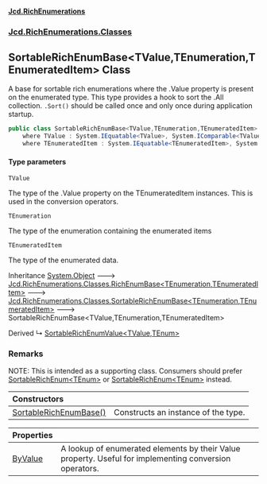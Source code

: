 #### [Jcd.RichEnumerations](index.md 'index')
### [Jcd.RichEnumerations.Classes](Jcd.RichEnumerations.Classes.md 'Jcd.RichEnumerations.Classes')

## SortableRichEnumBase<TValue,TEnumeration,TEnumeratedItem> Class

A base for sortable rich enumerations where the .Value property is present on the enumerated type.
This type provides a hook to sort the .All collection. `.Sort()` should be called once and only once during
application startup.

```csharp
public class SortableRichEnumBase<TValue,TEnumeration,TEnumeratedItem> : Jcd.RichEnumerations.Classes.SortableRichEnumBase<TEnumeration, TEnumeratedItem>
    where TValue : System.IEquatable<TValue>, System.IComparable<TValue>
    where TEnumeratedItem : System.IEquatable<TEnumeratedItem>, System.IComparable<TEnumeratedItem>, Jcd.RichEnumerations.ISortableValueProvider<TValue>
```
#### Type parameters

<a name='Jcd.RichEnumerations.Classes.SortableRichEnumBase_TValue,TEnumeration,TEnumeratedItem_.TValue'></a>

`TValue`

The type of the .Value property on the TEnumeratedItem instances. This is used in the
conversion operators.

<a name='Jcd.RichEnumerations.Classes.SortableRichEnumBase_TValue,TEnumeration,TEnumeratedItem_.TEnumeration'></a>

`TEnumeration`

The type of the enumeration containing the enumerated items

<a name='Jcd.RichEnumerations.Classes.SortableRichEnumBase_TValue,TEnumeration,TEnumeratedItem_.TEnumeratedItem'></a>

`TEnumeratedItem`

The type of the enumerated data.

Inheritance [System.Object](https://docs.microsoft.com/en-us/dotnet/api/System.Object 'System.Object') &#129106; [Jcd.RichEnumerations.Classes.RichEnumBase&lt;](RichEnumBase_TEnumeration,TEnumeratedItem_.md 'Jcd.RichEnumerations.Classes.RichEnumBase<TEnumeration,TEnumeratedItem>')[TEnumeration](SortableRichEnumBase_TValue,TEnumeration,TEnumeratedItem_.md#Jcd.RichEnumerations.Classes.SortableRichEnumBase_TValue,TEnumeration,TEnumeratedItem_.TEnumeration 'Jcd.RichEnumerations.Classes.SortableRichEnumBase<TValue,TEnumeration,TEnumeratedItem>.TEnumeration')[,](RichEnumBase_TEnumeration,TEnumeratedItem_.md 'Jcd.RichEnumerations.Classes.RichEnumBase<TEnumeration,TEnumeratedItem>')[TEnumeratedItem](SortableRichEnumBase_TValue,TEnumeration,TEnumeratedItem_.md#Jcd.RichEnumerations.Classes.SortableRichEnumBase_TValue,TEnumeration,TEnumeratedItem_.TEnumeratedItem 'Jcd.RichEnumerations.Classes.SortableRichEnumBase<TValue,TEnumeration,TEnumeratedItem>.TEnumeratedItem')[&gt;](RichEnumBase_TEnumeration,TEnumeratedItem_.md 'Jcd.RichEnumerations.Classes.RichEnumBase<TEnumeration,TEnumeratedItem>') &#129106; [Jcd.RichEnumerations.Classes.SortableRichEnumBase&lt;](SortableRichEnumBase_TEnumeration,TEnumeratedItem_.md 'Jcd.RichEnumerations.Classes.SortableRichEnumBase<TEnumeration,TEnumeratedItem>')[TEnumeration](SortableRichEnumBase_TValue,TEnumeration,TEnumeratedItem_.md#Jcd.RichEnumerations.Classes.SortableRichEnumBase_TValue,TEnumeration,TEnumeratedItem_.TEnumeration 'Jcd.RichEnumerations.Classes.SortableRichEnumBase<TValue,TEnumeration,TEnumeratedItem>.TEnumeration')[,](SortableRichEnumBase_TEnumeration,TEnumeratedItem_.md 'Jcd.RichEnumerations.Classes.SortableRichEnumBase<TEnumeration,TEnumeratedItem>')[TEnumeratedItem](SortableRichEnumBase_TValue,TEnumeration,TEnumeratedItem_.md#Jcd.RichEnumerations.Classes.SortableRichEnumBase_TValue,TEnumeration,TEnumeratedItem_.TEnumeratedItem 'Jcd.RichEnumerations.Classes.SortableRichEnumBase<TValue,TEnumeration,TEnumeratedItem>.TEnumeratedItem')[&gt;](SortableRichEnumBase_TEnumeration,TEnumeratedItem_.md 'Jcd.RichEnumerations.Classes.SortableRichEnumBase<TEnumeration,TEnumeratedItem>') &#129106; SortableRichEnumBase<TValue,TEnumeration,TEnumeratedItem>

Derived
&#8627; [SortableRichEnumValue&lt;TValue,TEnum&gt;](SortableRichEnumValue_TValue,TEnum_.md 'Jcd.RichEnumerations.Classes.SortableRichEnumValue<TValue,TEnum>')

### Remarks

NOTE: This is intended as a supporting class. Consumers should prefer [SortableRichEnum&lt;TEnum&gt;](SortableRichEnum_TEnum_.md 'Jcd.RichEnumerations.Classes.SortableRichEnum<TEnum>') or
[SortableRichEnum&lt;TEnum&gt;](SortableRichEnum_TEnum_.md 'Jcd.RichEnumerations.Classes.SortableRichEnum<TEnum>') instead.

| Constructors                                                                                                                                                                                                                  |                                     |
|:------------------------------------------------------------------------------------------------------------------------------------------------------------------------------------------------------------------------------|:------------------------------------|
| [SortableRichEnumBase()](SortableRichEnumBase_TValue,TEnumeration,TEnumeratedItem_.SortableRichEnumBase().md 'Jcd.RichEnumerations.Classes.SortableRichEnumBase<TValue,TEnumeration,TEnumeratedItem>.SortableRichEnumBase()') | Constructs an instance of the type. |

| Properties                                                                                                                                                                       |                                                                                                            |
|:---------------------------------------------------------------------------------------------------------------------------------------------------------------------------------|:-----------------------------------------------------------------------------------------------------------|
| [ByValue](SortableRichEnumBase_TValue,TEnumeration,TEnumeratedItem_.ByValue.md 'Jcd.RichEnumerations.Classes.SortableRichEnumBase<TValue,TEnumeration,TEnumeratedItem>.ByValue') | A lookup of enumerated elements by their Value property. Useful for implementing conversion operators. |
